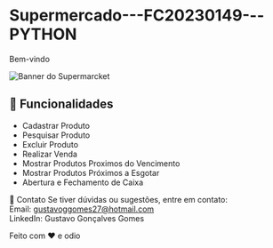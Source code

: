 # Supermercado---FC20230149---PYTHON

Bem-vindo

![Banner do Supermarcket](https://via.placeholder.com/800x200.png?text=WelcomeToSupermarcket)

## 🌟 Funcionalidades

<ul>
  <li>Cadastrar Produto</li>
  <li>Pesquisar Produto</li>
  <li>Excluir Produto</li>
  <li>Realizar Venda</li>
  <li>Mostrar Produtos Proximos do Vencimento</li>
  <li>Mostrar Produtos Próximos a Esgotar</li>
  <li>Abertura e Fechamento de Caixa</li>
</ul>


📧 Contato
Se tiver dúvidas ou sugestões, entre em contato:<br>
Email: gustavoggomes27@hotmail.com <br>
LinkedIn: Gustavo Gonçalves Gomes

Feito com ❤️ e odio




